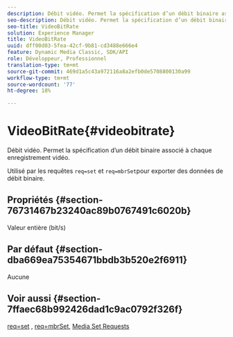 ```yaml
---
description: Débit vidéo. Permet la spécification d’un débit binaire associé à chaque enregistrement vidéo.
seo-description: Débit vidéo. Permet la spécification d’un débit binaire associé à chaque enregistrement vidéo.
seo-title: VideoBitRate
solution: Experience Manager
title: VideoBitRate
uuid: dff00d03-5fea-42cf-9b81-cd3488e666e4
feature: Dynamic Media Classic, SDK/API
role: Développeur, Professionnel
translation-type: tm+mt
source-git-commit: 469d1a5c43a972116a8a2efb0de5708800130a99
workflow-type: tm+mt
source-wordcount: '77'
ht-degree: 18%

---
```



# VideoBitRate{#videobitrate}

Débit vidéo. Permet la spécification d’un débit binaire associé à chaque enregistrement vidéo.

Utilisé par les requêtes `req=set` et `req=mbrSet`pour exporter des données de débit binaire.

## Propriétés {#section-76731467b23240ac89b0767491c6020b}

Valeur entière (bit/s)

## Par défaut {#section-dba669ea75354671bbdb3b520e2f6911}

Aucune

## Voir aussi {#section-7ffaec68b992426dad1c9ac0792f326f}

[req=set](/help/aem-is-ir-api/is-api/http-ref/image-serving-api-ref/c-http-protocol-reference/c-command-reference/r-req/r-set.md) ,  [req=mbrSet](/help/aem-is-ir-api/is-api/http-ref/image-serving-api-ref/c-http-protocol-reference/c-command-reference/r-req/r-mbrset.md),  [Media Set Requests](/help/aem-is-ir-api/is-api/http-ref/image-serving-api-ref/c-http-protocol-reference/c-syntax-and-features/r-media-set-requests.md)
